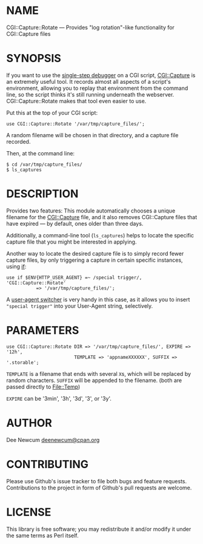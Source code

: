 # NAME

CGI::Capture::Rotate — Provides "log rotation"-like functionality for
CGI::Capture files

# SYNOPSIS

If you want to use the [single-step debugger](https://metacpan.org/pod/perldebug) on a CGI script,
[CGI::Capture](https://metacpan.org/pod/CGI%3A%3ACapture) is an extremely useful tool. It records almost all aspects of a
script's environment, allowing you to replay that environment from the command
line, so the script thinks it's still running underneath the webserver.
CGI::Capture::Rotate makes that tool even easier to use.

Put this at the top of your CGI script:

    use CGI::Capture::Rotate '/var/tmp/capture_files/';

A random filename will be chosen in that directory, and a capture file recorded.

Then, at the command line:

    $ cd /var/tmp/capture_files/
    $ ls_captures

# DESCRIPTION

Provides two features: This module automatically chooses a unique filename for
the [CGI::Capture](https://metacpan.org/pod/CGI%3A%3ACapture) file, and it also removes CGI::Capture files that have
expired — by default, ones older than three days.

Additionally, a command-line tool (`ls_captures`) helps to locate the specific
capture file that you might be interested in applying.

Another way to locate the desired capture file is to simply record fewer capture
files, by only triggering a capture in certain specific instances, using [if](https://metacpan.org/pod/if):

    use if $ENV{HTTP_USER_AGENT} =~ /special trigger/, 'CGI::Capture::Rotate'
               => '/var/tmp/capture_files/';

A [user-agent switcher](https://chrome.google.com/webstore/detail/user-agent-switcher-for-c/djflhoibgkdhkhhcedjiklpkjnoahfmg?hl=en-US) 
is very handy in this case, as it allows you to insert `"special trigger"` into 
your User-Agent string, selectively.

# PARAMETERS

    use CGI::Capture::Rotate DIR => '/var/tmp/capture_files/', EXPIRE => '12h',
                             TEMPLATE => 'appnameXXXXXX', SUFFIX => '.storable';

`TEMPLATE` is a filename that ends with several `X`s, which will be replaced
by random characters. `SUFFIX` will be appended to the filename. (both are
passed directly to [File::Temp](https://metacpan.org/pod/File%3A%3ATemp))

`EXPIRE` can be '3min', '3h', '3d', '3', or '3y'.

# AUTHOR

Dee Newcum <deenewcum@cpan.org>

# CONTRIBUTING

Please use Github's issue tracker to file both bugs and feature requests.
Contributions to the project in form of Github's pull requests are welcome. 

# LICENSE

This library is free software; you may redistribute it and/or modify it under
the same terms as Perl itself.
